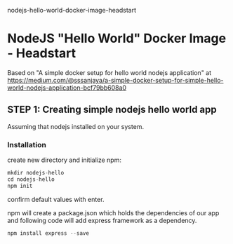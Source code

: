 nodejs-hello-world-docker-image-headstart
# NodeJS "Hello World" Docker Image  - Headstart

Based on "A simple docker setup for hello world nodejs application" at https://medium.com/@sssanjaya/a-simple-docker-setup-for-simple-hello-world-nodejs-application-bcf79bb608a0

## STEP 1: Creating simple nodejs hello world app

Assuming that nodejs installed on your system.

### Installation
create new directory and initialize npm:

````javascript
mkdir nodejs-hello
cd nodejs-hello
npm init
````

confirm default values with enter.

npm will create a package.json which holds the dependencies of our app and following code will add express framework as a dependency.

````javascript
npm install express --save
````
